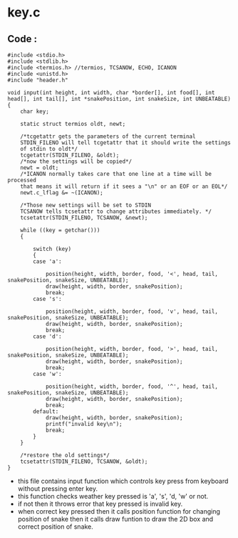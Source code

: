 # key.c

## Code :

    #include <stdio.h>
    #include <stdlib.h>
    #include <termios.h> //termios, TCSANOW, ECHO, ICANON
    #include <unistd.h>
    #include "header.h"

    void input(int height, int width, char *border[], int food[], int head[], int tail[], int *snakePosition, int snakeSize, int UNBEATABLE)
    {
        char key;

        static struct termios oldt, newt;

        /*tcgetattr gets the parameters of the current terminal
        STDIN_FILENO will tell tcgetattr that it should write the settings
        of stdin to oldt*/
        tcgetattr(STDIN_FILENO, &oldt);
        /*now the settings will be copied*/
        newt = oldt;
        /*ICANON normally takes care that one line at a time will be processed
        that means it will return if it sees a "\n" or an EOF or an EOL*/
        newt.c_lflag &= ~(ICANON);

        /*Those new settings will be set to STDIN
        TCSANOW tells tcsetattr to change attributes immediately. */
        tcsetattr(STDIN_FILENO, TCSANOW, &newt);

        while ((key = getchar()))
        {

            switch (key)
            {
            case 'a':

                position(height, width, border, food, '<', head, tail, snakePosition, snakeSize, UNBEATABLE);
                draw(height, width, border, snakePosition);
                break;
            case 's':

                position(height, width, border, food, 'v', head, tail, snakePosition, snakeSize, UNBEATABLE);
                draw(height, width, border, snakePosition);
                break;
            case 'd':

                position(height, width, border, food, '>', head, tail, snakePosition, snakeSize, UNBEATABLE);
                draw(height, width, border, snakePosition);
                break;
            case 'w':

                position(height, width, border, food, '^', head, tail, snakePosition, snakeSize, UNBEATABLE);
                draw(height, width, border, snakePosition);
                break;
            default:
                draw(height, width, border, snakePosition);
                printf("invalid key\n");
                break;
            }
        }

        /*restore the old settings*/
        tcsetattr(STDIN_FILENO, TCSANOW, &oldt);
    }


* this file contains input function which controls key press from keyboard without pressing enter key.
* this function checks weather key pressed is 'a', 's', 'd, 'w' or not.
* if not then it throws error that key pressed is invalid key.
* when correct key pressed then it calls position function for changing position of snake then it calls draw funtion to draw the 2D box and correct position of snake.
